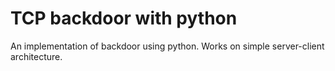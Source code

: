 # TCP backdoor with python
An implementation of backdoor using python. Works on simple server-client architecture.
